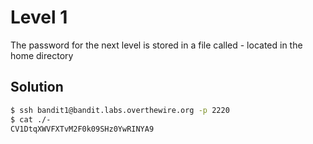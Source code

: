 # Level 1

The password for the next level is stored in a file called - located in the home directory

## Solution

```bash
$ ssh bandit1@bandit.labs.overthewire.org -p 2220
$ cat ./-
CV1DtqXWVFXTvM2F0k09SHz0YwRINYA9
```
